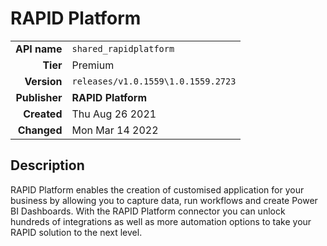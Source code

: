 # RAPID Platform
| | |
|-:|-|
|**API name**|`shared_rapidplatform`|
|**Tier**|Premium|
|**Version**|`releases/v1.0.1559\1.0.1559.2723`|
|**Publisher**|**RAPID Platform**|
|**Created**|Thu Aug 26 2021|
|**Changed**|Mon Mar 14 2022|

## Description
RAPID Platform enables the creation of customised application for your business by allowing you to capture data, run workflows and create Power BI Dashboards. With the RAPID Platform connector you can unlock hundreds of integrations as well as more automation options to take your RAPID solution to the next level.
